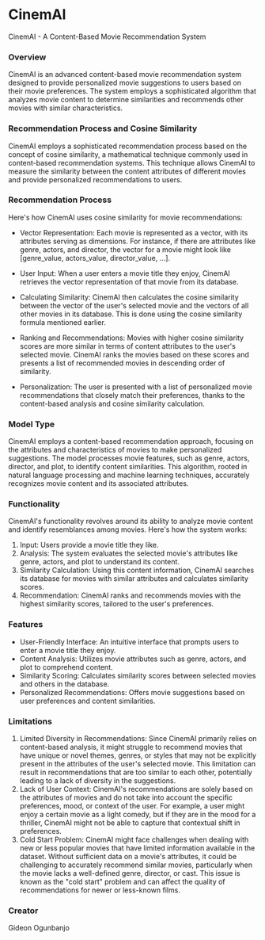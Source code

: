 # CinemAI
CinemAI - A Content-Based Movie Recommendation System

### Overview
CinemAI is an advanced content-based movie recommendation system designed to provide personalized movie suggestions to users based on their movie preferences. The system employs a sophisticated algorithm that analyzes movie content to determine similarities and recommends other movies with similar characteristics.

### Recommendation Process and Cosine Similarity
CinemAI employs a sophisticated recommendation process based on the concept of cosine similarity, a mathematical technique commonly used in content-based recommendation systems. This technique allows CinemAI to measure the similarity between the content attributes of different movies and provide personalized recommendations to users.

### Recommendation Process
Here's how CinemAI uses cosine similarity for movie recommendations:

- Vector Representation: Each movie is represented as a vector, with its attributes serving as dimensions. For instance, if there are attributes like genre, actors, and director, the vector for a movie might look like [genre_value, actors_value, director_value, ...].

- User Input: When a user enters a movie title they enjoy, CinemAI retrieves the vector representation of that movie from its database.

- Calculating Similarity: CinemAI then calculates the cosine similarity between the vector of the user's selected movie and the vectors of all other movies in its database. This is done using the cosine similarity formula mentioned earlier.

- Ranking and Recommendations: Movies with higher cosine similarity scores are more similar in terms of content attributes to the user's selected movie. CinemAI ranks the movies based on these scores and presents a list of recommended movies in descending order of similarity.

- Personalization: The user is presented with a list of personalized movie recommendations that closely match their preferences, thanks to the content-based analysis and cosine similarity calculation.

### Model Type
CinemAI employs a content-based recommendation approach, focusing on the attributes and characteristics of movies to make personalized suggestions. The model processes movie features, such as genre, actors, director, and plot, to identify content similarities. This algorithm, rooted in natural language processing and machine learning techniques, accurately recognizes movie content and its associated attributes.

### Functionality
CinemAI's functionality revolves around its ability to analyze movie content and identify resemblances among movies. Here's how the system works:

1. Input: Users provide a movie title they like.
2. Analysis: The system evaluates the selected movie's attributes like genre, actors, and plot to understand its content.
3. Similarity Calculation: Using this content information, CinemAI searches its database for movies with similar attributes and calculates similarity scores.
4. Recommendation: CinemAI ranks and recommends movies with the highest similarity scores, tailored to the user's preferences.

### Features
- User-Friendly Interface: An intuitive interface that prompts users to enter a movie title they enjoy.
- Content Analysis: Utilizes movie attributes such as genre, actors, and plot to comprehend content.
- Similarity Scoring: Calculates similarity scores between selected movies and others in the database.
- Personalized Recommendations: Offers movie suggestions based on user preferences and content similarities.

### Limitations
1. Limited Diversity in Recommendations: Since CinemAI primarily relies on content-based analysis, it might struggle to recommend movies that have unique or novel themes, genres, or styles that may not be explicitly present in the attributes of the user's selected movie. This limitation can result in recommendations that are too similar to each other, potentially leading to a lack of diversity in the suggestions.
2. Lack of User Context: CinemAI's recommendations are solely based on the attributes of movies and do not take into account the specific preferences, mood, or context of the user. For example, a user might enjoy a certain movie as a light comedy, but if they are in the mood for a thriller, CinemAI might not be able to capture that contextual shift in preferences.
3. Cold Start Problem: CinemAI might face challenges when dealing with new or less popular movies that have limited information available in the dataset. Without sufficient data on a movie's attributes, it could be challenging to accurately recommend similar movies, particularly when the movie lacks a well-defined genre, director, or cast. This issue is known as the "cold start" problem and can affect the quality of recommendations for newer or less-known films.
### Creator 
Gideon Ogunbanjo